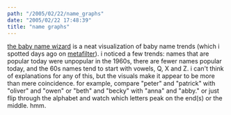 ```yaml
---
path: "/2005/02/22/name_graphs" 
date: "2005/02/22 17:48:39" 
title: "name graphs" 
---
```

<p><a href="http://babynamewizard.com/namevoyager/lnv0105.html">the baby name wizard</a> is a neat visualization of baby name trends (which i spotted days ago on <a href="http://www.metafilter.com/mefi/39392">metafilter</a>). i noticed a few trends: names that are popular today were unpopular in the 1960s, there are fewer names popular today, and the 60s names tend to start with vowels, Q, X and Z.  i can't think of explanations for any of this, but the visuals make it appear to be more than mere coincidence.  for example, compare "peter" and "patrick" with "oliver" and "owen" or "beth" and "becky" with "anna" and "abby." or just flip through the alphabet and watch which letters peak on the end(s) or the middle. hmm.</p>